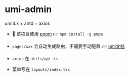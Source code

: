 # umi-admin

umi4.x + antd + axios

- 🚧 该项目使用 [pnpm](https://pnpm.io/installation) 👉 `npm install -g pnpm`

- `pages/xxx` 会自动生成路由，不需要手动配置 👉 [umi文档](https://umijs.org/zh-CN/docs/convention-routing)

- `axios` 在 `utils/api.ts`

- 菜单写在 `layouts/index.tsx`

